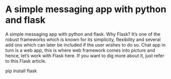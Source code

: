 # A simple messaging app with python and flask
A simple messaging app with python and flask. Why Flask? It’s one of the robust frameworks which is known for its simplicity, flexibility and several add ons which can later be included if the user wishes to do so. Chat app in turn is a web app, this is where web framework comes into picture and hence, let’s work with Flask here. If you want to dig more about it, just refer to this Flask article.

pip install flask
